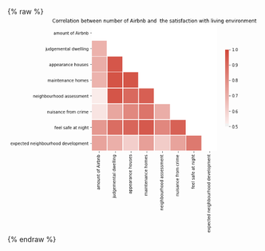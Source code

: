 {% raw %}
<img src="data:image/png;base64,iVBORw0KGgoAAAANSUhEUgAAAnAAAAIfCAYAAADwseEsAAAABHNCSVQICAgIfAhkiAAAAAlwSFlz
AAALEgAACxIB0t1+/AAAADl0RVh0U29mdHdhcmUAbWF0cGxvdGxpYiB2ZXJzaW9uIDIuMS4wLCBo
dHRwOi8vbWF0cGxvdGxpYi5vcmcvpW3flQAAIABJREFUeJzs3XncXOP9//HXO6GWJKVIlVhSRCOx
hBBVtPGtKqrWWGJpUypUqys/2qrG9kXVt61aKlRDramtilqK2Lcgi8Qe0cReRYWKJZ/fH9d1y8lk
5p65c89k7on38/GYx33mOudc1+ecOXPmM9d1ztyKCMzMzMysdXRrdgBmZmZm1jFO4MzMzMxajBM4
MzMzsxbjBM7MzMysxTiBMzMzM2sxTuDMzMzMWowTOOs0SdMlbb2A624p6YkGxNRXUkharN51f9xI
GippZhPb30XSDEmzJG24AOv/XdI325k/QtJdCxhb046zzr4undnuRpI0RdLQGpbr1HHRTr2r5Tq7
16vOerefj7m1aqxvlKQLa627sN4fJP2i9sibL2/bGs2OY2FxArcIkLS3pPH54H0xf2Bt0ey4yik9
8UTEnRHxuWbGVMrJX5fza+B7EdEzIh4pt4CSaZKmls6LiO0i4vyGR9mFddVjWtIYSccXyyJiYESM
q2H1qsdFjTHM8wU0Iv6Z6/xwQevsjNL2JY2T9O1G1F1l2YMj4rh6tLuw5G2b1uw4OqvWBN0JXIuT
9GPgt8D/AisCqwFnAjstQF3zndy72gnfWtsCHk+rA1OqLPNF4NPAGpI2aXA81jXUclyYAdCsHtWG
igg/WvQBLAPMAnZvZ5klSAneC/nxW2CJPG8oMBM4AngJ+HO5srzsDsAE4A3gHmD9QhvTga3z9BDg
3rzci8DpwCfyvDuAAN7Oce/Z1l6hrnWAcXn9KcCOhXljgDOA64C3gPuBNStsd9/c1si83S8ChxXm
dwOOBJ4BXgPGAsvlef/M687Kj82A54DBef4+ef7A/PwA4Opq9eb5n8/77w1gIjC0MG8ccBxwd96+
m4AVKmxf2+v0E+CVvH3fKqnr24XnI4C7Cs8DOAR4Krd1HLBmju0/Oe5PlLT1M+Bf+fXep+QY+3Xe
by8DfwCWqnSMldmWbsBReR+/AlxAOraXyPu/7Zh5pp3j/DzgIuBK4PSSeR/ti7wf7gZ+k1+f4wtl
pwNvAo8DX67ldaHKcVYmzq8Bj+R9PAMYVeaY/Wbel/8Cfl6YvxTpPfA6MBU4nMJ7p8q5otwxPQK4
K792rwPPAtuVnF/+mLfp+byvuleofwgwPm/Xy8D/Feb9Jb/2b5LOAW3vm5HA+8B7Oaa/VTifzFNv
peOCue+7t/L+2aUkxgOBxwrzNyKd8+YA/811/r/C67BYXm9l4Brg38DTwIGFOkeR3isX5HqnABtX
2EfHAL/P04vn2E8pvLbvAssV2wdOAD7M82aRj+08/2DS+/cN0nlRFdodBVxYcowtRjr/ji9Z9kfA
NYXz7fE1nm+WB/6WX6cH87FyV7l4OnMeBP5O6nUt1jUR2LWwX9YqxH8WcH3e11uTjukLgFdJ55uj
gG7FcySV3w/j8nbdk1+Lv+Xtvqiw3X0Ly/cHbiYdN08Ae9TyWUaZz8mK+7GWN78fXfMBbAt8QD7R
VFjmWOA+Uu9E73zwHZfnDc3rn0w6KS5VoWzD/KbdFOhO+oCZztxEcDpzT7iD85tzMdLJ4jHgh4V4
PnqDFWKYmacXJ50gfwZ8AviffHB/Ls8fQ/rQHZLrvwi4tMJ2981tXQL0ANbLb9q2OH+Q98sqeTvP
Bi4pWXexQn0XAD/J06NJHxTfKcz7UQ319snxb09KWr6Sn/fO88fletfO+30ccFKF7Wt7nY7N+217
4B3gU4W6qiVwfwU+CQwEZgO3AGuQTnJTgW+WtNX24fkl0sml7XX5DekDbjmgF+nEdmKlY6zMtuyf
X/c1gJ6kJOzPJbGuVW4/5PlLk06g2wO7kRKfTxTmf7Qv8n74ADiUdAwtVSj7Ud6Xe5KSjeWqvS5U
Oc4qvG7r5dd/fVJSsnNJXefkdjbIr8s6ef5JwJ15P68KPErtCVxb3cVjegQpgTqQ9L7+DikJVZ5/
Fen47UE6fzwAHFSh/nuB/fJ0T+DzJa9vL+Z+mZxQmDeGnCQUyqYz933aXr2l55LdSclWt/wavg2s
VJj3PLAJIGAtYPXS9srtK9IH6pnAksCg/Pr+T543ipRcbZ/34YnAfRX20f8Ak/P0F0jH1P2FeRMr
tD+Ownu5sO3XAsuSRl1eBbat0O4oyidwS5POr/0Kyz4I7FX62lD9fHNpfiwNDCB9OSmbwNGJ8yDw
DeDuQl0DSEngEoX9Ukzg3gQ2z+0sSTpX/5V0PPYFngQOqPH9MI50nlqTuefIJ0mJ4WK57j/lZXvk
ffCtPG9D0nlpQCG2ip9lVDnnfbRcLW9+P7rmg9QT9FKVZZ4Bti88/yowPU8PJX37XbIwv1zZWeSk
r1D2BPClPD2dyh9YPwSuKjxvL4HbkvRNvVth/iXkXop80J9bmLc98HiFdvvmtvoXyn4F/DFPP8a8
vSwr5TfvYpT/sDuAud9MHwO+3faGI32T26iGeo+gpAcKuJG5idI44KjCvEOAGyps31BSr0ExxlfI
H3DUlsBtXnj+EHBE4fmpwG8LbX0A9CjMHwv8gvRh+DaFnlBS786zlY6nMttyC3BI4fnn2vZZuWOm
zPr7kj7AFiOdpN+k0PvC/AncP0vWH0HhRJ3LHmBu4lDxdaHKcVbDe/i3wG9K6lqlJI62D9RpFD6k
ST1YnU3gni48Xzov8xnS5RizKSTcwHDgtgr130HqYSrbY1xYbtncxjKF93R7CVzFems4LiYAOxXe
Zz+osNxH7ZXuK1Ki/CHQqzD/RGBMnh4F/KMwbwDw3wrttPWyLU/qLfwZqVerZ97G08q9VlRO4LYo
eT8eWaHdUZRJ4PLzC4Gj83Q/UkK3dOlrQzvnG1Ky8z75C12eV7EHjk6cB0mJ19vMTb5PAM4rd0zk
+C8ozOtOOhcNKJQdBIyr9n4oxFXsET8V+Hvh+dfJX05IXyDuLNnGs4FfFmKr+FlGjQmcr4Frba8B
K1S5jmdlUoLR5rlc1ubViHi3ZJ3SstWBn0h6o+1BOrGtXLIektaWdK2klyT9h3Rt3go1bs/KwIyI
mFMSb5/C85cK0++QTn7tmVFSV1vMqwNXFbbnMdKJesUK9dwObClpJdKJYCywuaS+pG9jE2qod3Vg
95L9uAUpyVuQ7XstIj7owPKlXi5M/7fM82Jdr0fE24XnbfuyN+lE91Bhm27I5W3KHWNF5Y7Rxaj8
WpT6JjA2Ij7I7VyRyyqZUabs+chnzkIMxeO72utS6Tibh6RNJd0m6VVJb5KGwUrfH5XaWrlMO531
UVsR8U6e7Ek6VhcHXiy8rmeTeuLKOYDUY/K4pAcl7QDpuiNJJ0l6Jp8Ppuflaz0nlK23HEnfkDSh
EO+6hXZWJX2Z7aiVgX9HxFuFsmrnpCXLnZMj4r+k4eAvka7ZvJ00IrJ5Lru9g7F19FxYzsWkxBxg
b9KlIO9UWLbS+aY36f1aPDbLvcfaLPB5ML8O1wF75XnDSb1XlRTjWIF0TJeea8q+liXvhza1njNX
BzYt2cZ9SF+O5muLBXz9nMC1tntJ35J3bmeZF0gHU5vVclmbYH6lZTOAEyJi2cJj6Yi4pMy6Z5Gu
IeoXEZ8kfctUle0oxrqqpOJxuRpp6GNBrVpSV9u2zyBd31DcpiUj4nnK7JOIeJr0JjsUuCMi/kN6
A44kfdOcU0O9M0jfPIvzekTESZ3YvkreJiVWbT5TacEafUpSj8Lztn35L9KJa2Bhm5aJiOLJqNwx
VlTuGP2AeU+OZUlahTT8tG/+0vASMAzYXlKlJKFcPH0kFY/T0vdJNZWOs1IXk4abV42IZUjXC9b6
/nixTDu1qvYalJpBOresUHhdPxkRA8tWHvFURAwnJXgnA5fn42Vv0g1Vbdcf9c2rtG1zu3G1U+88
JK1OGnr+HrB8RCxLGmJua2cGaeirbDPthPACsJykXoWyzpyTbicdrxuShitvJ42KDCH1NnY0vs66
GegtaRApGbp4Aep4lfR+XaVQtmqFZaHz58FLgOGSNiP1uN/WzrLFffcvUk9h6bmmM58vlcwAbi/Z
xp4R8Z16NuIEroVFxJvA0cAZknaWtLSkxSVtJ+lXebFLgKMk9c4faEeTus074hzg4Nx7IEk9JH2t
5KTWphfpeqRZkvqTriMoepl0rVM595OSpP+Xt2MoqVv60g7GW/SLvF8Gkq5HuCyX/wE4IZ/4yfun
7c7dV0kXNpfGeTvpA6Ltm/K4kufV6r0Q+Lqkr+aeiSWVfsureOKrlwnArnnb1yL1ZHTWMZI+IWlL
0k0tf8mJ6znAbyR9GkBSH0lf7UC9lwA/kvRZST1JvbaXlXzbr2Q/0nUonyNdnzSI1GMzk7k9C7X4
NPD9fNztTrqZ5voOrF/pOCvVi9Sj866kIaQEp1ZjgZ9K+lQ+Zg7twLqVjumyIuJF0sXjp0r6pKRu
ktaU9KVyy0vaV1LvfDy8kYvnkLZ3Nmm0YGnSa1vU3vmgvXpL9SB9WL+a1/sWqQeuzbnAYZIG53PY
Wm3v0fZiiIgZpF6yE/P7dX3Se6mj59A2t5Ou45oaEe+Rh0dJlxy8WmGddvdRZ0TE+6SbTE4hXVt5
8wLU8SHputVR+T3Qn7SNlXT2PHg9KQk7lnSeKHc8VIpzLOn83Cu//j9mwV/L9lwLrC1pv3xOWVzS
JpLWqXH9ml5zJ3AtLiJOJR2ER5FOXjNIScXVeZHjSd32k4DJwMO5rCNtjCdd2Hk66e6cp0nXC5Rz
GOlD6S3SB3vpB9ko4PzcrbxHSTvvkRK27Ujfls4EvhERj3ck3hK353hvAX4dETfl8t+RekJukvQW
6caDTXMc75Curbg7x/n5Ql29mPtNufR5tXpnkHojfsbc1+pwGvM+/A3peo+XgfNpf5ihFi+RXvsX
cl0HF16XI0j7+L48TPYPUkJVq/NIdwPeQbrz611qT06+CZwZES8VH6REur1h1FL3k64B+hfptR8W
Ea91YP1Kx1mpQ4Bj87FxNOkDpVbHkIZ8niUlV3+udcV2jun2fIN0M9FU0mt/OfMOcxVtC0yRNIv0
HtgrDxlekGN+PtdzX8l6fwQG5JiuZn6V6i3dvqmka5LuJR3z65HuYmyb/5e8/ReTzk1XkxIWSNe0
HZVjOKxMDMNJPYcvkG7s+GVE/KPCfqjmHtK1cG3njKmk471S7xuk7R4m6XVJpy1gu+25mNRD+pca
vzSV8z1SD2vbrxlcQkrc59PZ82BEzCYljFvT8R7DQ0mjE9NId5xeTDr/1FUe6t2GNNT7Amm/tN3I
VYtRVPicLGq7u8LMzMys0ySdTLr4vyNfoqyD3ANnZmZmC0xSf0nr5+HpIaRh5quaHdeizr9CbmZm
Zp3RizRsujJpCPtU0u+tWQN5CNXMzMysxXgI1czMzKzFOIEzMzMzazG+Bs6sc3wNgpktqmr9kWlr
AvfAmZmZmbUYJ3BmZmZmLcYJnJmZmVmLcQJnZmZm1mKcwJmZmZm1GCdwZmZmZi3GCZyZmZlZi3EC
Z2ZmZtZinMCZmZmZtRgncGZmZmYtxgmcmZmZWYtxAmdmZmbWYpzAmZmZmbUYJ3BmZmZmLcYJnJmZ
mVmLcQJndSdpZ0kDOrhOb0n3S3pE0pZl5q8g6X1JB5eUXy9p2Qp1zupgDCMknd6RdczMzJrBCZw1
ws5AhxI44MvA5IjYMCLuLDN/d+A+YHixMCK2j4g3imVKfGybmdkiyx9yixBJV0t6SNIUSSML5bMk
nZLL/yFpiKRxkqZJ2jEvs6SkP0manHvBtsrl8/RKSbpW0tBCvSdImijpPkkrSvoCsCNwiqQJktYs
ibGvpFslTZJ0i6TVJA0CfgXslNdZqszmDQd+AvSRtEqhvum5d66vpCckXQA8Cqya5/8mb/ctknrn
snGSTpb0gKQnS3r8Vs3zn5L0ywV+MczMzBrICdyiZf+IGAxsDHxf0vK5vAdwa0QMBN4Cjge+AuwC
HJuX+S4QEbEeKVk6X9KSVdrrAdwXERsAdwAHRsQ9wDXA4RExKCKeKVnn98D5EbE+cBFwWkRMAI4G
Lsvr/Le4gqRVgZUi4gFgLLBnhXj6AWdGxMCIeC7HNz5v9+1AMSFbLCKGAD8sKR8C7AasD+wuaePS
RiSNlDRe0vjRo0dX2UVmZmb1t1izA7C6+r6kXfL0qqSE5jXgPeCGXD4ZmB0R70uaDPTN5VuQkisi
4nFJzwFrV2nvPeDaPP0QKSmsZjNg1zz9Z1LPWzV7khI3gEuB84BTyyz3XETcV3g+B7gsT18IXFmY
1zb9EHP3AcDNEfEagKQrSftlfLGRiBgNtGVuUUP8ZmZmdeUEbhGRhzW3BjaLiHckjQPaetDej4i2
RGMOMBsgIuZIqnYMfMC8PbXFXrlivR/SuONpOPAZSfvk5ytL6hcRT5Us93aVeorJ1uz8tzTu0oTM
CZqZmXU5HkJddCwDvJ6Tt/7A5zu4/p3APgCS1gZWA54ApgODJHXLQ5lDaqjrLaBXhXn3AHvl6X1y
uxXlWHpGRJ+I6BsRfYETKbmZoYJuwLA8vTdwVw3rfEXScvk6vJ2Bu2tYx8zMbKFyArfouAFYTNJj
wEmkOzY74kygWx5WvQwYERGzSQnMs8BU4DTg4RrquhQ4PN8MsWbJvEOBb0maBOwH/KBKXcOBq0rK
rqC2BO5tYIikR4H/Ye71fu15INc/CbgiIsZXWd7MzGyh09wRMDNbAH4DmdmiSs0OwCpzD5yZmZlZ
i3ECZ2ZmZtZinMCZmZmZtRgncGZmZmYtxgmcmZmZWYtxAmdmZmbWYpzAmZmZmbUYJ3BmZmZmLcYJ
nJmZmVmLcQJnZmZm1mKcwJmZmZm1GCdwZmZmZi3GCZyZmZlZi3ECZ2ZmZtZiFmt2AGat7rW/XdHs
EOaz/Nd3a3YIZmbWQO6BMzMzM2sxTuDMzMzMWowTODMzM7MW4wTOzMzMrMU4gTMzMzNrMU7gzMzM
zFqMEzgzMzOzFuMEzszMzKzFOIEzMzMzazFO4MzMzMxajBM4MzMzsxbjBM7MzMysxTiBMzMzM2sx
TuDMzMzMWowTODMzM7MW4wSuiSTd04Flh0q6tpHxLAhJP5S0dA3LjZO0cZVlOr2NkvpKerS0Pkk7
SjqyM3WbmZl1FU7gmigivtDsGOrgh0DVBK7ZIuKaiDip2XGYmZnVgxO4JpI0q7TXSdLpkkbk6W0l
PS7pYWDXwjK9Jd0saYqkcyU9J2mFPG9fSQ9ImiDpbEndC22dktf5h6QhuVdsmqQd8zLd8zIPSpok
6aBcPjQve3mO5yIl3wdWBm6TdFte9ixJ43M7x9SwDypt42RJy+Z2XpP0jVx+gaSvVIq1nXZGSDo9
T4+RdJqke/L2D8vl3SSdmeO5WdL1bfPMzKxrkHSepFfaRlvKzFc+xz+dPx82WtgxLgxO4LooSUsC
5wBfBwYDnynM/iVwa0QMBC4HVsvrrAPsCWweEYOAD4F98jo9Cuu8BRwPfAXYBTg2L3MA8GZEbAJs
Ahwo6bN53oak3rYBwBq5jdOAF4CtImKrvNzPI2JjYH3gS5LWX8BtvBvYHBgITAO2zOWbAfdUibUW
KwFbADsAbT1zuwJ98zbul9sqF/fInKSOHz16dAeaNDOzOhgDbNvO/O2AfvkxEjhrIcS00C3W7ACs
ov7AsxHxFICkC0kHIqTEYxeAiLhB0uu5/MukROhBSQBLAa/kee8BN+TpycDsiHhf0mRS0gKwDbB+
oddpGdIb4D3ggYiYmWOZkNe5q0zce0gaSTq2ViIlQ5MWYBvvBL4IPEd6842U1Ad4PSLellQp1icr
tFXq6oiYA0yVtGIu2wL4Sy5/qa1XsVREjAbaMrd47W9X1NikmZl1VkTcIalvO4vsBFwQEQHcl0dz
VoqIFxdKgAuJE7jm+4B5e0KX7ERdAs6PiJ+Wmfd+PpgB5gCzASJijqTFCusfGhE3zlOpNLRt+exD
yhw7uQfsMGCTiHhd0hgWfHvuAL5L6l38OSlhHUZK7NqLtW+N9Re3RwsYo5mZdT19gBmF5zNzmRM4
q6vngAGSliD1mH2Z1LP1ONBX0poR8QwwvLDO3cAewMm5J+pTufwW4K+SfhMRr0haDugVEc/VGMuN
wHck3Zp759YGnq+yzltAL+BfwCeBt4E3c6/WdsC4dtatuI0RMSNf1/eJiJgm6S5Scvi9TsRazd3A
NyWdD/QGhgIXd7JOMzMDJm23eVRbZoMb7jmIuSMxAKPzqIeVcALXXJETlbHAo8CzwCN5xrt5KPI6
Se+Qep565fWOAS6RtB9wL/AS8FZE/EvSUcBNkroB75N6sWpN4M4lDY0+rDQG+yqwc5V1RgM3SHoh
IraS9AgpMZtBSoja2/j2thHgfqB7nr4TOJG5w7YLEms1V5AS6Kk5/oeBNztZp5mZ1ajkEpUF9Tyw
auH5KnT+C36Xo7mjarYwSVoeeDgiVl+AdZcAPoyIDyRtBpyVb1qwTpLUMyJm5dfnAdLNGi+1s0qX
vAZu+a/v1uwQzKz11fXykknbb1E14Vj/+rtqajNfLnNtRKxbZt7XSKM12wObAqdFxJAOBdsC3APX
BJJWJg0t/noBq1gNGJt72d4DDqxTaAbXSloW+ARwXJXkzczMaqX6/PCFpEtIl7isIGkm6ZcZFgeI
iD8A15OSt6eBd4Bv1aXhLsYJXBNExAvA2p1Y/ynSz3pYnUXE0GbHYGZmlUXE8Crzg3T50CLNCZyZ
mZk1nLr5hv96cgJnZmZmjScncPXk/8RgZmZm1mLcA2dmZmaNV6ebGCxxAmdmZmYNJw+h1pXTYTMz
M7MW4x44MzMza7xu7jOqJydwZmZm1ngeQq0rp8NmZmZmLcY9cGZmZtZwvomhvpzAmZmZWeP5Gri6
cgJn1knLf323ZodgZmYfM07gzDrp1SsvbXYI8+m9614ATN3za02OZH4DLruu2SGYWRPIP+RbV07g
zMzMrPH8z+zryumwmZmZWYtxD5yZmZk1nodQ68oJnJmZmTWef0akrpzAmZmZWcPJ18DVlfszzczM
zFqMe+DMzMys8XwNXF05gTMzM7PG8zVwdeV02MzMzKzFuAfOzMzMGs7/zL6+nMCZmZlZ4/mf2deV
96aZmZlZi3EPnJmZmTWeh1DrygmcmZmZNZw8hFpX3ptmZmZmLcYJnHVJkqZLWqHZcZiZWZ2oW/WH
1cx7y6qS5KF2MzPrFHVT1UdN9UjbSnpC0tOSjiwzf3VJt0iaJGmcpFXqvjFdgBO4Lk7S1ZIekjRF
0shC+SxJv8nlt0jqncvHSfqdpAmSHpU0JJf3kHSepAckPSJpp1zeV9Kdkh7Ojy/k8qG5/Bpgag2x
nCBpoqT7JK2Yy1eUdFUun1ioe98cxwRJZ0vqXmHzD80xTZbUP6+7XI5jUm5r/Vw+StJhhZgezdvW
Q9J1uf1HJe2Z5w+WdHvenhslrZTLvy9paq7/0nq8hmZmVh/58+IMYDtgADBc0oCSxX4NXBAR6wPH
Aicu3CgXDidwXd/+ETEY2Bj4vqTlc3kPYHxEDARuB35ZWGfpiBgEHAKcl8t+DtwaEUOArYBTJPUA
XgG+EhEbAXsCpxXq2Qj4QUSsXUMs90XEBsAdwIG5/DTg9ly+ETBF0jq5nc1zjB8C+1TY9n/luM4C
2pKzY4BH8hvzZ8AF7e492BZ4ISI2iIh1gRskLQ78HhiWt+c84IS8/JHAhrn+g8tVKGmkpPGSxo8e
PbpK82ZmBqS7UKs9qhsCPB0R0yLiPeBSYKeSZQYAt+bp28rMXyR4aKzr+76kXfL0qkA/4DVgDnBZ
Lr8QuLKwziUAEXGHpE9KWhbYBtix0Eu1JLAa8AJwuqS2ZGrtQj0PRMSzNcTyHnBtLn8I+Eqe/h/g
GzmWD4E3Je0HDAYezL/KvRQpiSynbZseAnbN01sAu+U6b5W0vKRPVlgfYDJwqqSTgWsj4k5J6wLr
AjfnGLoDL+blJwEXSboauLpchRExGmjL3OLVK91RZ2ZWVX2ucesDzCg8nwlsWrLMRNJnxu+AXYBe
kpaPiNfqEUBX4QSuC5M0FNga2Cwi3pE0jpR4lRMVptueC9gtIp4oaWMU8DKwAalH9t3C7LdrjOX9
iGhr80PaP64EnB8RP21nmTaza6wT4APm7VFeEiAinpS0EbA9cLykW4CrgCkRsVmZer4GfBH4OvBz
SetFxAc1xGpmZp2UL88ZWSganb80d8RhpI6JEaRRoedJnyOLFA+hdm3LAK/nhKk/8PnCvG7AsDy9
N3BXYV7bdV5bAG9GxJvAjaRrypTnbVho48WImAPsR+qN6mgsldwCfCe3113SMrlsmKRP5/LlJK1e
Q11t7iQPueak8l8R8R9gOmmYlpywfTZPrwy8ExEXAqfkZZ4AekvaLC+zuKSBkroBq0bEbcAReZt7
diA2MzOrQFLVR0SMjoiNC4/S5O150ghQm1Vy2Uci4oWI2DUiNiRdPkREvNHQjWsC98B1bTcAB0t6
jJR03FeY9zYwRNJRpCHIPQvz3pX0CLA4sH8uOw74LTApJyrPAjsAZwJXSPpGbu9tymsvlkp+AIyW
dADp2893IuLeHPNNOY73ge8Cz9VQH8Ao4DxJk4B3gG/m8iuAb0iaAtwPPJnL1yNd7zcnt/WdiHhP
0jDgtJxULkbaN08CF+YyAactim96M7OmqM8P+T4I9JP0WVLithepE+MjSj9B9e/cMfFT5l4LvkjR
3JEvayWSZkXEfL1DeWjzsIgYv/Cj+ljqktfA9d51LwCm7vm1JkcyvwGXXdfsEMysNnX931dPHbp/
1YSj3+/Pq9qmpO1JX7q7A+dFxAmSjiXd2HdN/oJ+IunyoTuA70bE7Mo1tib3wJmZmVnj1el/oUbE
9cD1JWVHF6YvBy6vS2NdmBO4FlWu9y2XD13IoZiZmVUl/zP7uvJNDGZmZmYtxj1wZmZm1nj1uYnB
MidwZmZm1nhO4OrKe9PMzMysxbgHzszMzBrONzHUlxM4MzMza7z6/C9Uy7w3zczMzFqMe+DMzMys
8TyEWldO4MzMzKzh1M0JXD1o4jWeAAAgAElEQVR5CNXMzMysxbgHzszMzBrPNzHUlRM4s07qvete
zQ6hogGXXdfsEMzMEl8DV1dO4Mw66bVrr2x2CPNZfoddAZgy7KtNjmR+Ay+/EYApe2zX5EjmN3Ds
35sdgplZTZzAmZmZWcPJ/0qrrpzAmZmZWeN5CLWunA6bmZmZtRj3wJmZmVnjuQeurpzAmZmZWcP5
Grj68t40MzMzazHugTMzM7PG8w/51pUTODMzM2s8/y/UunI6bGZmZtZi3ANnZmZmDScPodaVEzgz
MzNrPP+MSF05HTYzMzNrMe6BMzMzs8ZzD1xdOYEzMzOzhvMP+daX96aZmZlZi3ECtwiRtLGk06os
s6ykQxZWTJ0laZSkw5odh5mZdZJU/VFTNdpW0hOSnpZ0ZJn5q0m6TdIjkiZJ2r7u29IFOIFbhETE
+Ij4fpXFlgVaJoEzM7NFRB0SOEndgTOA7YABwHBJA0oWOwoYGxEbAnsBZ9Z5S7oEJ3BdiKS+kh6X
NEbSk5IukrS1pLslPSVpSF5uiKR787eLeyR9LpcPlXRtnh4l6TxJ4yRNk9SW2J0ErClpgqRT8rKH
S3owf1M5phDLY5LOkTRF0k2SlsrzDszLT5R0haSlc/kYSaflmKZJGlbYtiMkTc7rnJTL1pR0g6SH
JN0pqX+FXTOgzHYg6ceSHs2PH3ZwH/bI++eBvB93yuUDc9mEvD/61eXFNTP7mFO3blUfNRgCPB0R
0yLiPeBSYKeSZQL4ZJ5eBnihbhvRhTiB63rWAk4F+ufH3sAWwGHAz/IyjwNb5m8XRwP/W6Gu/sBX
SQf8LyUtDhwJPBMRgyLicEnbAP3yMoOAwZK+mNfvB5wREQOBN4DdcvmVEbFJRGwAPAYcUGhzpRzv
DqRkEUnbkd5gm+Z1fpWXHQ0cGhGD8/ZV+pY033ZIGgx8C9gU+DxwoKQNO7APfw7cGhFDgK2AUyT1
AA4GfhcRg4CNgZmlwUgaKWm8pPGjR4+uELKZmTVAH2BG4fnMXFY0CthX0kzgeuDQhRPawuW7ULue
ZyNiMoCkKcAtERGSJgN98zLLAOfn3qEAFq9Q13URMRuYLekVYMUyy2yTH4/k5z1Jids/cywTcvlD
hfbXlXQ8aTi2J3Bjob6rI2IOMFVSW3tbA3+KiHcAIuLfknoCXwD+ornd5kt0YDu2AK6KiLcBJF0J
bAlcQ237cBtgx8L1dUsCqwH3Aj+XtAopUX2qNJiIGE1KPgHitWuvrBC2mZl9pIYeNkkjgZGFotH5
nNsRw4ExEXGqpM2AP0taN382LTKcwHU9swvTcwrP5zD39ToOuC0idpHUFxhXQ10fUv71FnBiRJw9
T2Gqt3T9pfL0GGDniJgoaQQwtEKb7V3Q0A14I/d0VVPLdlRavtI+FLBbRDxRsu5jku4HvgZcL+mg
iLi1hhjNzKw9NVzjVvIFuZzngVULz1fJZUUHANvm+u6VtCSwAvBKR8Lt6jyE2pqWYe4BO6KD674F
9Co8vxHYP/eIIamPpE9XqaMX8GIekt2nhjZvBr5VuFZuuYj4D/CspN1zmSRt0IHtuBPYWdLSeehz
l1xWqxuBQ5W7/9qGXyWtAUyLiNOAvwLrd6BOMzNrrAeBfpI+K+kTpJsUrilZ5p/AlwEkrUMaYXl1
oUa5EDiBa02/Ak6U9Agd7EWNiNeAu/OF/6dExE3AxcC9eYjxcuZN8Mr5BXA/cDfperxqbd5AeoON
lzSBdC0apOTvAEkTgSnMfyFqe3U+TOoJfCDHcm5EPNLuSvM6jjT0PCkPsx6Xy/cAHs1xrgtc0IE6
zcysAqlb1Uc1EfEB8D3Sl/DHSHebTpF0rKQd82I/IV0XPRG4BBgREdGgzWoaLYLbZLYwdclr4Jbf
YVcApgz7apMjmd/Ay9Mlk1P22K7Jkcxv4Ni/NzsEs66krv/7aubvTq6acKzygyP8/7Zq5B44MzMz
sxbjmxjMzMys8bq5c62enMCZmZlZw9VyjZvVznvTzMzMrMW4B87MzMwar8Z/Vm+1cQJnZmZmjVfb
/zq1GnlvmpmZmbUY98CZmZlZw8lDqHXlBM7MzMwazwlcXXkI1czMzKzFuAfOzMzMGs+/A1dXTuDM
zMys4eS7UOvKe9PMzMysxSgimh2DWSvzG8jMFlV1vevgxfPOrHq+XGn/Q3ynQ408hGpmZmYN5/+F
Wl9O4Mw66f3XXm12CPNZfPneAEzZY7smRzK/gWP/DsCTh3yzyZHMb+0zzwfg8RHDmhzJ/PqPubzZ
IZhZF+IEzszMzBrPvwNXV07gzMzMrPGcwNWVB6TNzMzMWox74MzMzKzx/DtwdeUEzszMzBrO/8y+
vpwOm5mZmbUY98CZmZlZ4/l34OrKCZyZmZk1XjcPodaT02EzMzOzFuMeODMzM2s438RQX07gzMzM
rPH8MyJ15b1pZmZm1mLcA2dmZmYNJ9+FWlfem2ZmZtZ4UvVHTdVoW0lPSHpa0pFl5v9G0oT8eFLS
G3Xfli7ACVwHSTpY0jeqLDNC0ukV5s1qUFxDJV3bKvV2dZJ+1uwYzMxsXpK6A2cA2wEDgOGSBhSX
iYgfRcSgiBgE/B64cuFH2nhO4DooIv4QERc0O44iSR4Krz8ncGZm9dStW/VHdUOApyNiWkS8B1wK
7NTO8sOBS+oQfZfzsU7gJPWV9JikcyRNkXSTpKXyvDUl3SDpIUl3Suqfy0dJOixPbyJpUu6mPUXS
o4XqV87rPyXpVyXt/ia3d4uk3rlskKT7cn1XSfpULh8naeM8vYKk6Xl6hKRrJN0K3JKr7inpckmP
S7pI+Z5tSV+W9IikyZLOk7RElfJtcx0PA7u2s+/ulPRwfnwhl68k6Y68Tx6VtKWk7pLG5OeTJf2o
yj7ePS87UdIduWygpAdyvZMk9csxPJ7rfjJv89aS7s77fUhet0fevgfy9u5U2IdXlr5Okk4Clspt
XdTxI8vMzEpJqvqoQR9gRuH5zFxWrr3Vgc8Ct3Y6+C7oY53AZf2AMyJiIPAGsFsuHw0cGhGDgcOA
M8us+yfgoNxN+2HJvEHAnsB6wJ6SVs3lPYDxub3bgV/m8guAIyJifWByobw9GwHDIuJL+fmGwA9J
3cprAJtLWhIYA+wZEeuRblz5TpXyc4CvA4OBz1Ro+xXgKxGxUd7O03L53sCNeZ9sAEzI+6JPRKyb
2/pTXrbSPj4a+GpEbADsmMsOBn6X692Y9KYFWAs4FeifH3sDW+T62nrRfg7cGhFDgK2AUyT1yPPm
e50i4kjgv7kLfp/SDZc0UtJ4SeNHjx5dYfeYmVlHFc+v+TGyE9XtBVweEaWfz4sED73BsxExIU8/
BPSV1BP4AvCXwjeCJYorSVoW6BUR9+aii4EdCovcEhFv5mWnAquTvjXMAS7Ly1wIXClpGWDZiLg9
l58P/KWG2G+OiH8Xnj8QETNzmxOAvsBbeRufLNT9XeC2CuXjcvlTuZ4LgXJvoMWB0yW1Ja9r5/IH
gfMkLQ5cHRETJE0D1pD0e+A64KYq+/huYIykscy9duFe4OeSVgGujIin8nrPRsTkHOsU0n4PSZPz
9gNsA+yo3HMKLAmslqcrvU4VRcRoUvIJEO+/9mp7i5uZGdR0k0LJ+bWc54FVC89XyWXl7EX6XFsk
OYGD2YXpD4GlSD2Tb+TennrVW2lfR5V6PmBuT+mSJfPeXsA26+FHwMukXrZuwLsAEXGHpC8CXyMl
Yf8XERdI2gD4KqknbQ9ST2HZfRwRB0vaNNfxkKTBEXGxpPtz2fWSDgKmMe82zyk8n8Pc7RewW0Q8
UWwnt7Ew95mZ2cdXfX7I90Ggn6TPkhK3vUgjL/PIl+R8ivTlf5HkIdQyIuI/wLOSdgdQskHJMm8A
b+UkANJBVItuwLA8vTdwV+4Bel3Slrl8P9LwKsB00lAmhfU64glSr+JaJXVXKn88l6+Zy4dXqHcZ
4MWImJPX7Q4fXXPwckScA5wLbCRpBaBbRFwBHAVs1N4+lrRmRNwfEUcDrwKrSloDmBYRpwF/Bdbv
wD64EThU+uiawA1rWOf93ItoZmZdRER8AHyPdF5/DBgbEVMkHStpx8KiewGXRkS1TpKW5d6GyvYB
zpJ0FGm48FJgYskyBwDnSJpDSn7erKHet4Ehud5XSNdfAXwT+IOkpUk9S9/K5b8GxubrAK7r6EZE
xLuSvkUaqlyM9O3lDxExu53ykcB1kt4B7gR6lan6TOAKpZ9UuYG5vYFDgcMlvQ/MAr5BusD0T5r7
K44/zX8r7eNTJPUj9ZzdksuOAPbL9b4E/C/wyRp3w3HAb4FJOYZnmXe4u5zRefmHy10HZ2ZmHVPj
TQpVRcT1wPUlZUeXPB9Vl8a6MC3CyWnDSeoZEbPy9JHAShHxgyaHZQtXl7wGbvHlewMwZY/tmhzJ
/AaO/TsATx7yzSZHMr+1zzwfgMdHLEhnd2P1H3N5s0Owj5+6/vf51669smrCsfwOu/o/3tfIPXCd
8zVJPyXtx+eAEc0Nx8zMzD4OnMB1QkRcxtw7Ss3MzKwS/y/UunICZ2ZmZg2n+tyFapn3ppmZmVmL
cQ+cmZmZNV43359QT07gzMzMrPF8DVxdeW+amZmZtRj3wJmZmVnD1euHfC1xAmdmZmaN52vg6soJ
nJmZmTWer4GrK+9NMzMzsxbjHjgzMzNrOF8DV19O4MzMzKzxPIRaV4qIZsdg1sr8BjKzRVVdu8ze
GPePqufLZYdu7W66GrkHzszMzBrPd6HWlRM4s06a/fyMZocwnyX6rArAy5eMaW4gZaw4fAQA/zx5
VFPjKGe1I0YB8Mzh321uIGWsecoZALx65aVNjqS83rvu1ewQrIvzNXD15QFpMzMzsxbjHjgzMzNr
vG7uM6onJ3BmZmbWeL4Lta68N83MzMxajHvgzMzMrOF8E0N9OYEzMzOzxvM1cHXlvWlmZmbWYtwD
Z2ZmZo3nIdS6cgJnZmZmDedr4OrLQ6hmZmZmLcY9cGZmZtZ4vomhrpzAmZmZWeN5CLWunA6bmZmZ
tRgncGZmZtZwUreqj9rq0baSnpD0tKQjKyyzh6SpkqZIuriuG9JFOIFrYZI2lnRas+NoI2l3SY9J
uq3ZsQBIOlfSgGbHYWZmpCHUao+qVag7cAawHTAAGF56npfUD/gpsHlEDAR+WP+NaT5fA9fCImI8
ML7ZcRQcABwYEXcVCyUtFhEfLMxAJHWPiG8vzDbNzKzhhgBPR8Q0AEmXAjsBUwvLHAicERGvA0TE
Kws9yoXAPXBdhKS+uffqnNzle5OkpfK8cZI2ztMrSJqep4dKujZPf0nShPx4RFIvST0l3SLpYUmT
Je1UQ1trSfqHpIl5vTVz+eGSHpQ0SdIxZeI/GtgC+KOkUySNkHSNpFuBW5ScIunRHMuehW24XdJf
JU2TdJKkfSQ9kJdbs0xbPSX9Kc+fJGm3XD5L0qmSJgKbley3Wbn9KXn7huT50yTtmJfpnpdp286D
6vgSm5l9rKlbt+oPaaSk8YXHyJJq+gAzCs9n5rKitYG1Jd0t6T5J2zZyu5rFCVzX0o/0rWEg8Aaw
WwfWPQz4bkQMArYE/gu8C+wSERsBWwGnau4vKVZq66JcvgHwBeBFSdvk5YcAg4DBkr5YbDwijiX1
Bu4TEYfn4o2AYRHxJWDXvO4GwNbAKZJWysttABwMrAPsB6wdEUOAc4FDy2zrL4A3I2K9iFgfuDWX
9wDuj4gNSnsB87xb8/a+BRwPfAXYBTg2L3NArncTYBPgQEmfLW28eIIZPXp0mfDMzGw+3VT1ERGj
I2LjwmNBTrKLkT6zhgLDgXMkLVvPTekKPITatTwbERPy9ENA3w6sezfwf5IuAq6MiJmSFgf+Nydb
c0jfUlas1JakXkCfiLgKICLeBcgJ3DbAI3n5nqQ3xx1VYro5Iv6dp7cALomID4GXJd1OSpL+AzwY
ES/mtp4BbsrrTCYlnqW2BvZqe9LWTQ58CFxRIZb3gBsK9c6OiPclTWbuft4GWF/SsPx8mbydzxYr
yieUtpNKzH6++GXQzMwa6Hlg1cLzVXJZ0UzSl/n3gWclPUk6lz+4cEJcOJzAdS2zC9MfAkvl6Q+Y
21u6ZLkVI+IkSdcB2wN3S/oq8HmgNzA4JyvTC+tXaqscASdGxNkd2BaAt2tcrhjLnMLzOXTsGH03
J4jlvB8RUdpGRMyR1NaGgEMj4sYOtGlmZrWo8S7TKh4E+uXRkedJX+b3LlnmalLP258krUAaUp1W
j8a7Eg+htobpwOA8PazcApLWjIjJEXEy6QDvT+pBeiUnb1sBq7fXSES8BcyUtHOucwlJSwM3AvtL
6pnL+0j6dAe34U5gz3ydWW/gi8ADHayjzc3Ad9ueSPrUAtZT6kbgO7nnEklrS+pRp7rNzD7e6nAX
ar4h7nuk8/VjwNiImCLp2LbrmfO81yRNBW4DDo+I1xq0VU3jHrjW8GtgbL6Y87oKy/wwJ2lzgCnA
34FewN/yMOF44PEa2toPOFvSscD7wO4RcZOkdYB78yV0s4B9gY7c2XMVsBkwEQjg/0XES5L6d6CO
NscDZ0h6lNR7eAxw5QLUU+pc0nDqw/lawVeBnetQr5mZ1UlEXA9cX1J2dGE6gB/nxyJLc0eVzGwB
dMlr4Jboky4RefmSMc0NpIwVh48A4J8nj2pqHOWsdsQoAJ45/LvtL9gEa55yBgCvXnlpkyMpr/eu
e1VfyFpNXf/31TuPP1o14Vi6/7r+f1s1cg+cmZmZNV59roGzzHvTzMzMrMW4B87MzMwar4abFKx2
TuDMzMys4Wr9Z/VWG+9NMzMzsxbjHjgzMzNrvG4eQq0nJ3BmZmbWeL4Grq48hGpmZmbWYtwDZ2Zm
Zg2nbu4zqicncGZmZtZ4vgu1rrw3zczMzFqMe+DMzMys4eSbGOrKCZyZmZk1nq+BqytFRLNjMGtl
fgOZ2aKqrl1ms2f+s+r5colVVnM3XY3cA2dmZmaN5yHUunICZ9ZJL5z9u2aHMJ+VD/oBAE99/4Am
RzK/fqf9EYAnRu7T5Ejm97nRFwEwde8dmxzJ/AZcfA0A/zzpl02OpLzVjjyGx/ffo9lhlNX/vLHN
DsHwNXD15gFpMzMzsxbjHjgzMzNrPN/EUFdO4MzMzKzxPIRaV06HzczMzFqMe+DMzMys4eR/pVVX
TuDMzMys8bp5CLWenA6bmZmZtRj3wJmZmVnj+SaGunICZ2ZmZg337ieWrLrM4gshjkWFh1DNzMzM
WowTODMzM7MW4wTOzMzMrMU4gTMzM7OWIWlbSU9IelrSkWXmj5D0qqQJ+fHtZsTZaL6JwczMzFqC
pO7AGcBXgJnAg5KuiYipJYteFhHfW+gBLkTugVsESdpS0pT8zWOpBVh/uqQVOhlDb0n3S3pE0pad
rGtnSQM6uM7Kki6vYblZ9WrTzMwabgjwdERMi4j3gEuBnZocU1O4B27RtA9wYkRc2MQYvgxMjoh6
dF3vDFwLlH7DqigiXgCGLcw2zcyssl69elX9IThJI4GRhaLRETG68LwPMKPwfCawaZmqdpP0ReBJ
4EcRMaPMMi3NPXCLmDzWvwdwnKSLctnhkh6UNEnSMYVl95X0QO6pOzt3TVeqt7ukMZIelTRZ0o9y
+YG57omSrpC0tKRBwK+Andp6ASVtI+leSQ9L+ouknmXaKFfXF4AdgVNyXWuWrDNG0mmS7pE0TdKw
XN5X0qN5emlJYyVNlXRV7hncuFDHCbnN+yStWK1NMzNrjIgYHREbFx6jq681n78BfSNifeBm4Pz6
Rtk1OIFbxETEucA1wOERsY+kbYB+pG7nQcBgSV+UtA6wJ7B5RAwCPiT13FUyCOgTEetGxHrAn3L5
lRGxSURsADwGHBARE4CjSdcgDAJ6AEcBW0fERsB44Mdl2ihX1z2F7RkUEc+UWW8lYAtgB+CkMvMP
AV6PiAHAL4DBhXk9gPtym3cAB1ZrU9JISeMljR89ekHOLWZmtoCeB1YtPF8ll30kIl6LiNn56bnM
e85fZHgIddG3TX48kp/3JCV065MO6geV/r3JUsAr7dQzDVhD0u+B64Cbcvm6ko4Hls1131hm3c8D
A4C7c1ufAO4ts1wtdZVzdUTMAaZKWrHM/C2A3wFExKOSJhXmvUcaKgV4iHRhbLvyN8K2zC1eOPt3
NYZpZmad9CDQT9JnSYnbXsDexQUkrRQRL+anO5I6BBY5TuAWfSJdD3f2PIXSocD5EfHTWiqJiNcl
bQB8FTiYNEy7PzAG2DkiJkoaAQytEMPNETG8SjO11FXO7MJ0R//Z3vsREXn6Q/yeMDPrsiLiA0nf
I33B7w6cFxFTJB0LjI+Ia4DvS9oR+AD4NzCiaQE3kIdQF303Avu3XXMmqY+kTwO3AMPyNJKWk7R6
pUryXandIuIK0nDoRnlWL+BFSYtTeQj2PmBzSWvlunpIWrvMcpXqeivPW1B3kxJO8p2l69WwTmfb
NDOzBoiI6yNi7YhYMyJOyGVH5+SNiPhpRAyMiA0iYquIeLy5ETeGE7hFXETcBFwM3CtpMnA50Cv/
Zs5RwE15SPFm0rVklfQBxkmaAFwItPXc/QK4n5QklX2TRMSrpG9Al+S27gX6l1m0Ul2XAofnnyRZ
kBsKzgR6S5oKHA9MAd6ssk5n2zQzM2sYDxctgiJiRMnz35GvASspvwy4rEx53zJlE5nb61YsPws4
q0z5GNKQaNvzW4FNqsRdqa67SdfQlVtnRMnznvnvdGDdXPwusG9EvJuTsX8AzxWXz9OXkxLcdts0
MzNrNidw9nGwNHBbHpoVcEj+AUgzM7OW5ATOFnkR8RawcdUFzczMWoSvgTMzMzNrMU7gzMzMzFqM
EzgzMzOzFuMEzszMzKzFOIEzMzMzazFO4MzMzMxajBM4MzMzsxbjBM7MzMysxTiBMzMzM2sxTuDM
zMzMWowTODMzM7MWo4hodgxmrcxvIDNbVKnZAVhl7oEzMzMzazGLNTsAs1b38oV/bHYI81lx3wMA
+NfVY5scyfxW2HkPAGY9Mr7Jkcyv54YbA/DSmLObHMn8PjPiIADeeuj+JkdSXq/Bm3bJ9wKk98O0
n/2w2WGUtcb//rbZIViLcg+cmZmZWYtxAmdmZmbWYpzAmZmZmbUYJ3BmZmZmLcYJnJmZmVmLcQJn
ZmZm1mKcwJmZmZm1GCdwZmZmZi3GCZyZmZlZi3ECZ2ZmZtZinMCZmZmZtRgncGZmZmYtxgmcmZmZ
WYtxAmdmZmbWYrpkAiepr6S9F2C9MZKG1aH9lSVdXsNysxoZR4W6p0taoRn1Shoh6fQ6t1v3Ojtr
QY8/MzOzhaVLJnBAX6BpH6AR8UJENCQB6wxJ3Zsdw8dEX5p4/JmZmVVTNYGTtK+kByRNkHS2pO6S
Vpf0lKQVJHWTdKekbXLPxeOSLpL0mKTLJS2d6xks6XZJD0m6UdJKuXwtSf+QNFHSw5LWBE4Ctsxt
/ii3eYqkByVNknRQXleSTpf0hKR/AJ+usA3jJJ2ct+NJSVvm8kr19pX0aJ5eWtJYSVMlXSXpfkkb
F+o+Icd+n6QVC81uLWl8bm+HvOySkv4kabKkRyRtlcvn6YWSdK2koXl6lqRTJU0ENsuLHJr31WRJ
/fNyy0m6Om/HfZLWr1K+vKSbJE2RdC6gCvvuW3kbHgA2L5T3lnRF3ncPSto8HwvTJS1bWO4pSSuW
W75MW30l3ZpjvUXSarl8jKQ/lNmfI/K23Zzb/Z6kH+d9e5+k5fJya0q6IR97dxb22RhJp0m6R9I0
ze01nef4K7dfzMzMmqndBE7SOsCewOYRMQj4ENgnIp4DTgbOAn4CTI2Im/JqnwPOjIh1gP8Ah0ha
HPj/7d1nmKVVmfXx/+omZxHBQEaC5IwoIyjCqCOIBBVBEREDvII6MjNGFNPAqKPigCCKKBhglGQg
DhkFSZIZHZIBUQShAWnSej/sfbpOV1dXo1JnP6dq/a6rr67nOVXVq09V97lrp/twYFfbmwBfBz5V
3/8E4L9sbwC8CLgL+DfgItsb2v5PYB/gftubAZsB+0paBXht/fPWBt5cP35u5rO9OfAe4OB6b26f
t99+wH221wY+AmzS99iiwM9q9guBffseWxnYHPgn4CuSFgL2B2x7PWB34Lh6fzyLApfZ3sD2xfXe
PbY3pjz/76/3Pg5cbXt94IPAN+dx/2DgYtvrACcDK47+g1WK7I9TCretKM9zzxeB/6zP3S7AMbaf
BE6lfF2QtAVwh+27x3r/Mf6uhwPH1awnAF/qe2xl5nw+AdYFdqZ8/T4FPGx7I+CnlO8JgKOBd9fv
vfcDR/R93ufUv9urKYUbzPn9FxER0SnzzePxbSkFy88lASwM/AHA9jGSdgPeCWzY9zG/tn1Jfft4
4ADgDMoL7dn180wH7pK0OPA82yfXz/kIQH2fftsD6/eNkCwJrA68BPiO7SeA30n6n3H+Lj+ov19J
KQbG+7z/2/dxW1GKD2xfL+navsceBX7Y93m363vsxFrQ/FLSrcBa9XMdXj/XzZLuANYYJzOUovn7
4/xddu7LuUv93P9TR9iWGOf+S3ofa/tHku4b48/eAjjf9h8BJH2vL+/LgbX7vlZLSFoM+B7wUeBY
4A31erz377dl39/nW8BhfY+N9XwCnGd7BjBD0v3A6fX+dZSv7WKUwv6kvj97wb7Pe0r9vDeOGkGd
K0lvB94OcNRRR/GaRTKzHRERgzWvAk6UEZEPzPFAmRpdvl4uBsyob3vUu7p+nhtsb9n/QC3gngpR
RlDOHPXxr3qKHw8ws/7+BCN/77l93pWf4ud8zHbv79v/eWHs52FuHmf20dD+UblHaoHab6y/y6BN
A17YK7p7JP0UeL6kZwE7AZ+cx/s/1T9vbs/nzL57T/ZdP0l5bqYBf64jyGPp//inFMb20ZRRPQDf
ffzXnsqHRUREPG3mtQbuXGBXScvCrPVUK9XHDqVMc30U+Grfx6woqVeovRG4GLgFeFbvvqT5Ja1T
R05+I2mnen/BWhjOALT0CB4AACAASURBVPqLuzOBd9WpWCStIWlRyrTl61XWsj0HeOlf+fef2+ft
dwnwuvr42sB6T/Fz71bXhK0GrFqfg4uAPXp/FmXa8hbgdmDD+v4rUKYK/1r9n3sbyjTrA+Pcv5C6
UF/SK4FnjPE5LwO2rqN28wO79T12FvDu3oWkDaHMD1OmZD8P3GT7T+O9/yiXUkbtqJkv6ntsrOdz
nurf9bY6WtxbN7nBPD5s9PdfREREp4w7emP7RkkfBs6SNA14DNi/jlBtRlkb94SkXSTtDZxHeWHd
X9LXgRuBI20/WqcpvyRpyfrnfgG4AXgTcJSkQ+rn3w24FnhCZeH+NyhTmCsDV6kM2fyRMrpzMvCy
+ufcSVn39Nc4Zi6ft98RlLVqNwI318z3P4XPfSdwObAE8E7bj0g6AjhS0nWUUbe32J4p6RLgtvr3
uAm46q/8ewB8DPh6neJ9GNhrHvc/DnxH0g2UwunO0Z/Q9l2SPkZ5Xv8MXNP38AHAf9XPOx+lIHxn
fex7wM+BtzzF9+95N3CspIMoX4u9+x4b6/kc9wnpswflef8wMD/wXeAX47z/bN9/WQcXERFdo5EZ
wKfhk5XC7oe2133aPmljKkd3zF8LhtWAc4A1bT/aONqUIekblO+reZ7N10Anp1CX23MfAO455cTG
Sea0zE6vA+DBq69onGROi21UNpj//htHNU4yp2e/5R0AzLjyssZJxrb4JlvQxX8LUP493PrB97SO
MaZVP/2F1hHG85R/So7Ba7V+apgsApxXpxAF7JfiLSIiIlp6Wgs427dTdptOGnWd3qbzfMeYMLbf
0jpDREREl3S1E0NEREREzEUKuIiIiIghkwIuIiIiYsikgIuIiIgYMingIiIiIoZMCriIiIiIIZMC
LiIiImLIpICLiIiIGDIp4CIiIiKGTAq4iIiIiCGTAi4iIiJiyMh26wwRwyz/gCJislLrADF3GYGL
+Pvo6fol6R1P5+d7un91OV+yJVuyTUi26LAUcBHd8fbWAeahy/mS7W+TbH+bZIvmUsBFREREDJkU
cBERERFDJgVcRHcc3TrAPHQ5X7L9bZLtb5Ns0Vx2oUZEREQMmYzARURERAyZFHARERERQyYFXEQM
NUnTJC3ROkdMXpJWeSr3WpB04FO5F5NPCriIhiRtLOkASe+WtHHrPD2Sdh7j17aSlm2dDUDStyUt
IWlR4HrgRkkHtc4FIGk1SQvWt7epX9+lWucCkPStp3KvFUkrSXp5fXthSYu3zlR9f4x7/z3wFGPb
a4x7bxl0iBi8+VoHiJiqJH0U2A34Qb11rKSTbH+yYayefYAtgfPq9TbAlcAqkg6x3fpFf23bD0ja
A/gJ8G+UfP/RNhZQXuw3lfR8yo7AU4FvA69qmqpYp/9C0nRgk0ZZZiNpX8ohtEsDqwHLA18Btm2Y
aS3Kc7akpJ37HloCWKhNqkLS7sAbKf8mT+t7aHHg3japYpBSwEW0swewge1HACT9O3AN0IUCbj7g
BbbvBpC0HPBNYAvgQqB1ATe/pPmBnYAv235MUle21D9p+3FJrwUOt324pKtbBpL0AeCDwMKSHujd
Bh6lO8dO7A9sDlwGYPuXHRjxXRN4NbAUsEPf/RnAvk0SjbgUuAtYBvhc3/0ZwLVNEsVApYCLaOd3
lJ/iH6nXCwK/bRdnNiv0irfqD/XevZIeaxWqz1HA7cAvgAslrQQ8MO5HDM5jdXRkL0Ze9OdvmAfb
nwE+I+kztj/QMss4Ztp+VCotOCXNBzQtym2fCpwqaUvbP22ZZTTbdwB3UEbKYwpKARcxYJIOp7ww
3Q/cIOnser0dcHnLbH3Ol/RD4KR6vUu9tyjw53axCttfAr7Ud+sOSS9tlWeUvYF3Ap+yfVtd7N56
xBIA2x+Q9DxgJfr+/7d9YbtUs1wgqTdKuB2wH3B640w9v6rZVmb25+2tzRJVdWr3UGBZRprQ23Y2
9kxyOcg3YsAkjbXoeBbbxw0qy9yoDIPsAry43roE+L478h9GndL9NPBc26+UtDawpe2vNY4GlAX4
wIq2b2mdpV+dpn8DcCPwRL1t2zu2S1VImkZZe7k9pQg5EzimC99zki4FLqKss+w9b9gea3PDQEn6
FbCD7ZtaZ4nBSgEXEUNH0k+AY4EP2d6gTrddbXu9xtGQtAPwWWAB26tI2hA4pCNF0i3A+rZnts4y
TCRdY3vD1jnGIukS2y+e93vGZJNjRCIakfRiSWdL+l9Jt0q6TdKtrXPBrGNEfinpfkkPSJrRt/i9
C5axfSLwJIDtx+kbGWnsY5TF+H8GsH0NsGrLQH1upfF6vLmR9GpJV0u6t4Pfcz+U1IVdxGO5QtL3
JO3ef+xP61Ax8bIGLqKdrwHvZdS0TEccRrenZR6S9EzqIndJL6SsKeyCx2zf31uMXz3ZKswoDwPX
SDoXmDUKZ/uAdpFm+QKwM3BdF6ZNASTNoHyPCfigpJnAY3RrndkSlK/r9n33zMjxRDFJpYCLaOd+
2z9pHWIu7u5w8QbwPuA0YDVJlwDPAnZtG2mWGyS9EZguaXXgAMqRD11wWv3VRb8Gru9K8QZguysH
Cc+V7b1bZ4g2sgYuopG6oHw65Sfl/tGQq5qFqiR9EXg2cAqzZ+vMT/V13dualNGQW2x34XgTJC0C
fIjZF+N/onfeX2sd3mCxGfAJ4AJm/577fLNQ1Vy6pNwP3FGn75uRtAZwJLCc7XUlrQ/s2JEDwWMC
pYCLaETSeWPctu2XDTzMKJKOHeO2u3BsAoCk3YAzbM+Q9GFgY+CTXSh+u6zjGyzOAh4ErqNvytn2
x5uFqiT9jPI9dl29tR6lhduSwLtsn9Uw2wXAQcBRtjeq9663vW6rTDEYmUKNaMR2V84tm8MQTMt8
xPZJkraitFr6LGUUYou2sUDSppSuBysz+5lh67fK1OdjlA0W50PZYCGpKxssntvhouN3wD62bwCo
x9YcAvwLZQS9WQEHLGL78lFrLpuOCsZgpICLaKQuwj8Y2Iqy6PhiymjInxpm+hfbh/UdNjybjix2
h5FNH/8EfNX2jyR1ZcroBMqIyGwjSR3R5Q0WP5a0fcvRrHGs0SveAGzfKGkt27eOei5buEfSaoxs
6NmV0mIrJrkUcBHtfJfSV3SXer0H8D3g5c0SQW/jwhUNMzwVv5V0FKV7xaGSFqQ7xyL90XZXNwp0
eYPFu4D3d3Sn5w2SjqT8mwV4PXBj/b5rvfZyf0o/27Uk/Ra4DdizbaQYhKyBi2hkrHUqkq7rwmG0
XVc3CryCcuTELyU9B1ivC6M3krYFdgdGH9XRfANI1zdYdFXd+LEfZbQcSmeSIyh9jBex/WCrbD21
zd002zNaZ4nBSAEX0Yikz1N6n55Yb+0KbG77/Q0znc44DcS7sNgdQNKKY923feegs4wm6XhgLeAG
RqYnO7MBpGvqVOTNc9np2Yld2V0maSngzcy55rIryx1igqSAixiwUYeDLsrIeq7pwIMtp4wkbT3e
47YvGFSW8Ui6jpHncCFgFcpRIus0DUZpV2V7zdY5xtLFDRaSjrb99i7uypZ0ou3X9X2/zaYLG1Nq
n9afMefu3eY9lWNipYCLaKA2i1+hCyNGk0EdvdnP9ts6kOVY4D9s39g6y2i1F+ocGyxs39EsFLMa
2W9p+5KWOUaT9Bzbd0laaazHWz9vAJKusj3m6GVMbingIhrp4nq3uY00MLKgvPmIw9x05fmUdBOw
GmUx+Uw69NxJutj2VvN+z8GTdHXvHLN46iS9l3J+3g+Zfc3lvc1CxUBkF2pEO1dJ2sz2z1sH6fPq
1gGeCknv67ucRjlk9XeN4oz2itYBxnGwpGPo4AYL4FxJuwA/6FI7LYDaHP5QYFlKQd6lHbKPAv9B
2ZzSe94MdOV8v5ggGYGLaETSzcDzgTuAh+jQSA1AnTZa3fY5dRfefF3Z4Sbp4L7Lx4Hbge93ZTel
pA2Af6iXF9n+Rcs8PV3eYFHXhi5K+Xo+QoeKJEm/AnboYn9gSbdSNj/d0zpLDFZG4CLa+cfWAeZG
0r7A24GlKdOBywNfoXQ9aK7XXknSYvW6+TEOPZIOBPalnNAPcHxdqH94w1g9m3V1g0XHG8ff3cXi
rfoV8HDrEDF4KeAiBkzSErYfADoxmjUX+1NaLl0GUM9aW7ZtpBGS1gW+RSkwkXQPsJft65sGK/YB
trD9EICkQ4GfAl0o4C6VtHZHN1i8Fvgf2/fX66WAbWyf0jYZAFdI+h5wCt2ben4IuKbu4u3PlmNE
JrkUcBGD923KWrMrGTkKo6cra1dm2n601yZI0nyMcz5cA0cD77N9HoCkbeq9F7UMVYmRo2Gobzfv
t1S9kPJi37kNFsDBtk/uXdj+c50q70IBtwRllGv7vntmZJS1pVPoxnMUA5YCLmLAbL+6/r5K6yzj
uEDSB4GFJW1HOYX+9MaZ+i3aK94AbJ9fT6LvgmOByyT1ipGdgK81zNOvyxssxmqF1onXKNt7t84w
N7aPk7QAZW2jKechPto4VgxANjFEdEBtRv1G4A0dOYx2GmUqsL/l0jFd2R1Yi6OrKNOoUHo/bmL7
te1SjZC0CfDienmR7atb5ump32e/sT2zjlquD3zT9p/bJgNJXwf+DPxXvbU/sLTttzQLNQQkvQo4
Cvg/yr/VVYB32P5J02Ax4VLARTQi6bmUpthvBNYDPkM5QuG6psGY1c/zUtt/aZ1lLJKeAXyckd6U
FwEfs31fu1QjJE0HlmP2bgfND22WdA2wKaUTw4+BU4F1bL+qZS6Y1cvzI8DLKSNJZwOf6q0ljLHV
3eyvtv2rer0a8CPba7VNFhMtBVzEgEl6O6XZ+fMofVBPBE7t0pSqpOOALYF7KcXRhcDFXSmQukzS
u4GDgbsZWf/WiXVmvVP7Jf0L8Bfbh+cA3XmTtIrt2+Z1rwVJP7e9Wd+1gMv778XklAIuYsAkPUrZ
lfjPtq+o92613YXNC7Opo4S7Au8Hnmu7E2uSJK1BybQys49yNeub2VPPDNvC9p9aZxlN0mXAFyiH
vu5g+zZJ19tet3G0ThurXZWkK21v0ipTX44jgZUoPwga2A24EzgHOrNTNiZAJ/4zjphinkP5T/Zz
kp5N+Y93/raRZidpT8pBtOsB9wBfpozEdcVJlHPpjmH2HZ9d8Gvg/tYh5mJv4J2UqcnbJK3CyDrC
GEXSWsA6wJK1G0PPEsBCbVLNYSHKaO/W9fqPwMLADnRnp2xMgIzARTQkaXnKOrjdKafQn2z7g21T
zTpX7f8oRdJ5tm9vm2h2XRn96NfX3msdYE3gR8x+LtfnW+Sam7qOcAXb17bO0lWSXkPZRbwjcFrf
QzOA79q+tEmwCFLARXRGnRZ8g+1DWmcBkLQO8BLKRoHVKccTvKlxpqXrmwcAfwBOpiMNvEe195pD
r3tES5LOpxQj81HOIfwDcInt9433cYNQRwPfzZzT4ju2ytQjaUvbP22dYyz1h8DD6dv1DBxo+zft
UsUgpICLiDlIWoLygrA1ZSp1GeBntvdqnOs25jz8uMddXEfYJb0NC5LeRhl9O1jStR3ZYPELynl5
1zHSpxXbFzQLVUlaiHKszjr0TZ12pIfs2ZTDwfuP1NnD9nbtUsUgZA1cRIzl4r5fX+7KT/Nd2qk7
pOaT9BzgdZSNDF3yiO0vtQ4xF98Cbqb0Lz4E2APoSm/UZ9k+tu/6G5Le0yxNDEwKuIgBk/Ri25dI
WtD2zHl/xOB1YUQmJsQhlEOZL7H9c0mrAr9snKnni3Ua+ixmnxa/ql2kWZ5vezdJr6mdD75Ndzb1
/KluOvpOvd4d6NwO6Hj6ZQo1YsB6C/DHOpqgNUmnM07P0y6sR4rJSdJngDdRNs/0plDdkaNhLre9
uaQLKW3lfk85a635lL2klShr4Lak/Nu9FDigCwdHx8TKCFzE4D0m6WjgeZLmmDKyfUCDTD2frb/v
DDwbOL5e7045qiDmoW5GORJYzva6ktYHdrT9ycbROp2NcrTOqh3t43l03bX7Ycpu1MUoXSOas30H
ZWNKTDEZgYsYMEnLUNoFHQp8dPTjto8beKhRJF1he9N53Wulnja/B+UF/xBJKwLPtn1542hIugA4
CDiq1+GgK4fldjzbKcDbbf+hdZZhIOlwxh8tb/mDYAxARuAiBsz2PcB3Jd1k+xet88zFopJWtX0r
zDriYdHGmfodQZlmexllXdcM4PtAF9oHLWL78lJjzvJ4qzCjdDnbUsDNkn7O7GvgMro0titaB4i2
UsBFtPMnSSfTzfOb3gucL+lWypEdKwFvbxtpNlvUnp5XA9i+T9ICrUNV99SG4gaQtCtwV9tIs3Q5
27jn6MXsRo/US1rE9sOt8sTgpYCLaOdYyvlNu9XrPeu95uc32T5D0urAWvXWzR3bMfuYpOmMFCLP
ou/ssMb2B44G1pL0W+A2yte2CzqbzfYFkpZjZBT18kynzpukLSnn5y0GrChpA+AdtvdrmywmWtbA
RTQi6Re2Nxh17xrbG7bKNCwk7UFpQbYxcBywK/Bh2yc1DdZH0qLANNszWmcZrYvZJL0O+A/gfMqo
7z8AB9n+75a5oIxuAf8MrGh73/rDzZq2f9g4GpIuo3z/n9a1dY0xsaa1DhAxhd0jaU9J0+uvPcn5
TU+J7ROAfwE+Q5kC3KkrxZukT0tayvZDtmdIeoakLuzyRNKBtcvGw8B/SrpK0vatc1UfAjazvZft
NwOb05GdnpSR8ZmUozoAfgt04msKYPvXo2490SRIDFQKuIh23ko5Ef/3lCJkV2DvpomGhKQXAr+1
/V+2vwz8VtIWrXNVr7T9596F7fuAVzXM0++tth8AtgeeSTl37d/bRppl2qgp0z/Rndeo1WwfBjwG
UNeajdXOrYVfS3oRYEnzS3o/3ekSERMoa+AiGuni+U2Sxj1YuCOn4kM5y6w/64Nj3Gtlen+XDUkL
Aws2ztTTKzpeBXzT9g0atSW1oTMknclIR4HXAz9umKffo/Xr2FtzuRp9O2UbeyfwReB5lJHBsyhr
HWOSSwEXEf0+N85jphzb0QVy3wJe209K6sr/ZycA50rq9afcm7JOrwuulHQWsArwAUmL05HNH7YP
krQzsFW9dbTtk1tm6nMwcAawgqQTKDvH39I00QjZ3qN1iBi8bGKIiKEj6QeUxe5H1lv7AS+1vVOz
UH0kvRLYtl6ebfvMlnl6JE0DNgRutf1nSUsDy9u+tnGu6cA5tl/aMsdo/X2LKbs8X0gZxfxZPc+x
OUn/C9wOfA/4fv/0fUxuKeAiGpG0iu3b5nWvFUnrAmsDC/Xu2f5mu0QjJC0LfIkyImjgXOA9OXZi
fJJeDFxj+6G6aWZj4It1Or8pSecCO9u+v3WWni73Le4naXPgDcBOwI3Ad20fP/5HxbBLARfRyFgv
Cr0XjFaZ+nIcDGxDKeB+DLwSuNj2ri1zDYM6DXgosCxltEaUpuxLNA0GSLoW2ABYH/gGcAzwOttb
t8wFIOlUYCPgbOCh3v2WLaEk/Qy4llIYfXf0411rV1Xb9H0e2MP29NZ5YmJ1Zc1IxJQhaS1gHWDJ
+mLfswR9o12N7Up5ob/a9t71gNXO/ERfD+7dF1iZvv/HbL+1VaY+hwE72O7iTsDHbVvSa4Av2/6a
pH1ah6p+UH91yaspfYv/EbiycZYx1WNhXksZgVsNOJlyBEtMcingIgZvTcoLw1LADn33Z1CKki74
S90Y8Hh9gfgDsELrUH1OpbQeO4funXl1d0eLN4AZkj5A6b7wkrombv6WgSSda3tbYG3b/9oyy2hD
0rf4F8ApwCG2f9o6TAxOCriIAbN9KnCqpC07/B/uFZKWAr5KGXl4EOhS1kW69mLf5wpJ36O8qPY3
Ze/C6NLrgTcC+9j+vaQVKd0PWnpOPcdsR0nfZdT5ah05uuYWSftTRs7714R2YcR31TqqukjrIDFY
WQMX0UjHpwFnkbQysETrnYr9ameDS2135ZywWfqOD+nnrn1du0LSrsA+lONDrhj1sG03P7pG0knA
zZTi9xBgD+Am2wc2DcbsvVBtpxfqFJICLqIRSZdSpgGvpG8a0Pb3m4Wq+qa1xr3XiqQZwKKUEa7H
6NBGgS6rHSwOB14ALABMBx60vWTTYICkj9j+ROscY5F0te2NJF1re31J8wMX2X5hB7KlF+oUlSnU
iHY6Nw0oaSFgEWAZSc9gZDprCcpJ751ge/HWGeamPof70M3pti9TFrufBGwKvBlYo2miqqvFW/VY
/f3P9Xid31N2GXeC7V+PaqjRtXWhMQG60mcuYir6oaSu9MjseQdlRHCt+nvv16mUF//OqE3iN5f0
kt6v1pmqbwHPpuxcvABYnrJBpRNs/wqYbvsJ28cCr2idaQgcXX+g+TBwGuWstcPaRpolvVCnqEyh
RjTS5WlASe+2fXjrHHMj6W3AgZTi6BrKCfk/7ch6qS5Pt11IORbjGMoo0l3AW2xv0DRY/M3q2W9f
pHxdRemFeqDtPzUNFhMuBVxEjKn+VL8ys2+w6EonhuuAzSgtjTasZ+t92vbO8/jQCSfpctub12Jp
P0qhdLntVRtHQ9JKwN2U9W/vBZYEjqijcs1J2gpY3faxdZPPYl3oTCLpQOBYykjqVykdLP7N9llN
g8WUljVwEY3MbcrP9oWDzjKapG9RDgW9hpH1NAY6UcABj9h+RBKSFrR9s6Q1W4eqetNtH6FMty0G
fLRtpKKvZdYjwMdbZhmtdv/YlHJO4rGU8+mOpzSOb+2ttr8o6R+BZwJvokyVNyvgJB1O+Tc5pq51
iYinXwq4iHYO6nt7Icrp6VdS+nu2tinlYNWuDtH/pp5TdwpwtqT7gOb9PAFsH1PfvABoPuo2RF5L
aaV1FYDt30nqymaV3g6BVwHftH2DRu0aaKB35MqLKS3vvlevd6Os0YtJLgVcRCO2+7swIGkF4AuN
4ox2PWUh/l2tg4zF9mvrmx+TdB5lKvCMhpFmkbQgsAtzTj8f0irTkHi0HkhrAEmLtg7U50pJZwGr
AB+oheWTLQPZPg5A0ruArWw/Xq+/QjmeKCa5FHAR3fEbyvlcXbAMcKOky5m9m8CO7SIVkqYDN9he
C8D2BY0jjXYqcD9lNHXmPN43Rpwo6ShgKUn7Am+lrDfrgn2ADYFbbT8s6ZnA3o0z9TyDcszPvfV6
sXovJrkUcBGNjFrDMo3yAtGFtkEAH2sdYG5sPyHpFkkr2r6zdZ4xLG+7U0dzSDqd8ddLNS/MbX9W
0nbAA5R1cB+1fXbjWADYfpK+f5t1h2dXdnn+O3B1HYkW8BI6/O83nj7ZhRrRiKS9+i4fB263fUmr
PKPVHYur2z6n9lmcbrsT55nVHZ4bAZcDD/Xud6EQkXQ0cLjt61pn6ZG0dX1zZ8rU+PH1enfgbtvv
bRKsj6RVgLtsP1KvFwaWs31702BDQNKzgS3q5WW2f98yTwxGCriIhiQtwMhJ+LfYfmy89x+UOoX1
dmBp26tJWh34SodaaW091v0uTKdKuhF4PnAbZQq1d77f+k2DAZKusL3pvO61IOkK4EW2H63XCwCX
2N6sbbKIbsoUakQjkrYBjgNup7zIryBpry4cIwLsT9kVexmA7V9K6lLroOaF2jhe2TrAOBaVtKrt
W2HWqFdXNgvM1yveAGw/Wou4ZiQtPd7jtu8d7/GIiZQCLqKdzwHb274FQNIawHeATZqmKmbWF1AA
JM3HOGuoBm0uTdkf6kIXC9t3jHUgbetc1XuB8yXdSvmhYSXKSGsX/FHSjrZPA5D0GuCexpmupHzf
j3VkiMkxMdFQCriIdubvFW8Atv+3tl3qggskfRBYuC4s3w84vXGmfp1tyt7lA2ltn1Gnw9eqt262
3ZWdsu8ETpD0ZUrB9GvK17UZ26u0/PPHk9HByBq4iEYkfZ1yllRvQfkelI0Cb22XqpA0jXJ0wvaU
F9MzgWO6crBvb91Wr99ovXe17Y06kO0a6oG0vTz9OVuqPyC8i7JTEeB84KiurL0EkLQYgO0HW2fp
qYf27gGsYvsTklYEnm378oaZbmNkdHBF4L769lLAnV0uPuPpkRG4iHbeRVlr1mt5cxFwRLs4I+qx
CV+lO+dwjfZwXR91jaTDKAcOT2ucqafLB9IeSRkR7H2fvanee1uzRNXoA5B70/cdOQD5CMoPWy8D
PkHpifp9Sj/eJnoFmqSvAifb/nG9fiWwU6tcMTgZgYuIOUh6NeWFaiXKD3q9nZTN15hBt5uyS3o/
sDqwHfAZyoG037H9pabBAEm/sL3BvO61IOkMRg5A7vXfxfbnmoWqJF1le+P+Ud4OPW/X2V5vXvdi
8skIXEQjHS+SvkA5M+y6rkyb9qsbBRYGnmO7U03Zu3wgLfCEpNVs/x+ApFXpK5Ya69wByH0eqx1A
eqOqz6JxK60+v5P0YWZfivG7hnliQLoy5RAxFX0B2At4pu0lbC/ekeINygLy67tYvAFI2gG4htr/
VNKGkk5rm6qQdKjts20fZPv9ts+WdGjrXNVBwHmSzpd0AfA/wD83ztRzqaSujhp9CTgZWE7Sp4CL
gU+3jTTL7sCzKPlOBpat92KSyxRqRCO19c22db1Zp0jajDI6eAGz90L9fLNQfSRdSVmPdH7flFYn
po16022j7nViEwPMWmu2Zr28pSu7ULt8ADKApLWAbSm5zrV9U+NIs5G0OOX56szmj5hYmUKNaOdf
gB/XkZCuFUmfAh4EFqKsM+uax2zf31voXjX9aVTSuyjHrawq6dq+hxYHOtEire5CfQd9u1AldWUX
apcPQAZYBni4d7afpFVs39Y6VB21/CawdL2+B9jL9vVNg8WESwEX0U6Xi6Tn2l63dYhx3CDpjcD0
eq7ZAcCljTN9G/gJZePCv/Xdn9GhM7k6uwvV9h0AtePHQo3jzKbLZ/sBRwHvs30ezOrwcjTwopah
YuJlCjWiEUnXd7VIqkdznGP7rNZZxiJpEeBDzH5O3Sd6jdBbqwvel6Pvh2Tbd7ZLVHR8F+qOlO4k
zwX+QNncc5PtxVKQUQAAEO9JREFUdZoGo/Nn+3X2axoTKyNwEe38WNL2HS2S3gW8X9KjwKN0a4cs
th8GPlQ3B9j2jNaZeiT9P+BjlGNOeusbDTR/safbu1A/AbyQ8oPDRpJeCuzZOFNPl8/2u1XSR4Bv
1es9gVsb5okByQhcRCOSZlAaic8EHqNjRVKX1U0WX6esL4NyfthbbV/ZLlUh6VfAFrb/1DrLaJK2
pUwB9vdC3bs3/dZSX3eNXwAb2X6yKyNJcznb79u2D28aDJD0DODjwFb11kXAx2zf1y5VDEIKuIiY
wxitg1agnLnWrHVQv7pJYH/bF9XrrSgH+TYf5aq7i7ez/XjrLGPp8C7UcygdBD5D2TDwB2Az283W
cklasPf81LP9Zk3Zd+hsPyC7UKeiFHARDdWfnlenb9G27QvbJSokHUltHWT7BTXnWbabtQ7qN1bf
07GO72hB0tcoBdKP6N7uYiS9iNquqnfP9jebBarqtORfKOeT7kHprnFCy5HMvg4M37L9plY5xjN6
FyqQXahTRNbARTQi6W3AgcDylENpXwj8lHK+WWtb9FoHAdi+r/Ye7YoLJB0FfIeyvuz1lCMxNgaw
fVXDbHfWXwvQsd3Fkr4FrEb5fuutfTOlAOgE249L+imwFqWbRUsL1N3OL5K08+gHbf+gQabRsgt1
ikoBF9HOgZRm2D+z/dJ6UGhXTnfvcusggN66qINH3d+IkrlZEdy11l6jbAqs3dEOGxcC/9Ab7QV+
TinM92iY6Z31z18K2GHUYwa6UMAt2r+G0fb5HdtkERMkBVxEO4/YfkRSb63NzZLWnPeHDUSvddCy
tXXQrsCH20YaYfulrTOMJukLtt8j6XTGOFTY9o4NYo12PfBs4K7WQcYg2w9L2oeynvGwenxHM7Yv
Bi6uGyy+1jLLOLILdYpKARfRzm8kLQWcApwt6T7gjsaZALB9Qm1X1WsdtFOXWgdJeiZl9G0rSrF0
MXBI452fvRfQzzbMMKa+onJx4EZJlzP7+rwuFJeStCVlxGufem96wzyzdLh4g7Ij9uOMjAZeVO/F
JJdNDBEdIGlryqLtM2w/2oE8S49xe0ZHWi4h6WzKlNvx9dYewDa2X94uVXfV76+5sn3BoLLMTc34
z8Altg+tZ9S9x/YBjaNFdFIKuIiYg6TbgRWA+ygjcEsBv6ccTrtv6/PWxupi0aFm9qtTjsJYm9l3
F6/aLBSzukOc08Xp5/jbSVoDeD9z7izuwmaomECZQo2IsZwN/LftMwEkbQ/sQjkE9ghgi4bZAM6S
9AbgxHq9K6WdVhccS5ne/U/gpcDelKMxmrL9hKQnJS1p+/7WeXqGZO1gl50EfAU4hu501YgByAhc
RMxhrNGsXu9HSdfY3rBVtpql18WitzN2GvBQfbtpNwtJV9repP857N1rlakv26mUnbpnM/J80XKa
UtImtq+c2zRvF6Z3u6wr31sxeBmBi4ix3CXpX4Hv1uvXA3fXabjmx4nYXnze79XMTEnTgF/Wvqi/
BRZrnKnnB3Tj6ItZetPxKdT+On3rVE+XtB9l13j/xpR7mwSLgckIXETMQdIyjOzyBLiEstPtfmBF
279qla2nw10sNgNuoqwb/ARlc8phtn/WNFjHSbqNsadQm64d7Kq+50tjPOw8b5NfCriIGDpz62KR
hdvj63KRVI+G6VkI2A1Y2vZHG0XqvDrSu6XtS1pnicFLARcRs8xtIXlPVxaUS7qOkS4WG/a6WNie
o93RoEnaFPgQsBKz7wpcv1moatiKpKzvmrex+gLH1JA1cBHRr3cI7c6UE/t756ztTjlCpCu63MXi
BOAg4Do6sF6w3xgHHX+hHtjcvIDr9bGtplHafuU1at7OlbQL8IOOtkiLCZJ/HBExS28huaTP2d60
76HTJV3RKNZYOtvFAvij7dNahxhLx4ukz/W9/ThwO/C6NlGGyjuA9wGPS3qEsiau6U7sGIxMoUbE
HCTdBPyT7Vvr9SrAj22/oG2yOXWwi8W2lBHLc5l9V2Dz3Z+Szuu77BVJn7V9S5tEEfG3SgEXEXOQ
9ArgaEpTbFHWc72jd7BvzJ2k44G1gBsYmUK17fSnHIekBSmHRa/M7GsHD2mVaRhIeslY97uwIzsm
Vgq4iBhTfUFdq17ebHvmeO8fhaRbbHdlPd5sJC1JOR6m96J/AXBIFzozSDqDckzNlfR1FLD9ubl+
UPQ2HvUsBGwOXJkd2ZNfV9Y+RESHSHrzqFsbSML2N5sEGi6XSlrb9o2tg4zh68D1jKwtexOl9Vfz
3bvA8rZf0TrEsLG9Q/+1pBWALzSKEwOUAi4ixrJZ39sLAdsCVwEp4ObthcA19cy1mYwsKm9+jAiw
mu1d+q4/LumaZmlmd6mk9Wxf1zrIkPsN0Lm1qvH0SwEXEXOw/e7+67rj87tzefeYXZdHkf4iaSvb
FwNIejHwl8aZerYC3tLRwrezJB3OyNmN04ANKT9sxSSXNXARMU+S5geu7+rarnhqJG0IHEfZtSvg
XmAv29c2DQZIWmms+7a7cjxMJ0naq+/yceD2dGaYGlLARcQcRnVkmA6sDZxo+1/bpYqni6QlAGw/
0DpL/P0kLQCsUS9vsf1YyzwxGCngImIO9Wy13n8OjwN32P5tw0jxNKittA6mTFcauJiyC3V0h4YY
EpK2oYyq3k4ZVV2BMqqaY0QmuRRwETGLpIttbyVpBuUFXvUh11/3Av9h+4hWGeNvJ+ls4EJGWqTt
AWxj++XtUsXfo7ZCe2PvMGZJawDfSQ/ZyS8FXEQ8ZXUE59KshRtOkq63ve6oe9fZXq9Vpvj7SLp2
9EaPse7F5DOtdYCIGB51qm2b1jnib3aWpDdImlZ/vQ5Id43hdoWkYyRtU399FehS3+KYIBmBi4iY
5EZNiS/KSIuvacCDaXw+vGrHlP0p6xoBLgKOSOeUyS8FXERExBCru1BfQCnMb7H9aONIMQAp4CIi
phBJzwNWYvaG8dmxOKQk/RPwFeD/KCOsqwDvsP2TpsFiwqWAi4iYIiQdCrweuJGRhvG2vWO7VPH3
kHQz8Grbv6rXqwE/sr1W22Qx0dJKKyJi6tgJWDProyaVGb3irboVmNEqTAxOCriIiKnjVmB+Sq/R
GGKSdq5vXiHpx8CJlI0quwE/bxYsBiYFXETEJNfX8Pxh4BpJ59JXxNk+oFW2+Jvt0Pf23cDW9e0/
AgsPPk4MWtbARURMcqMans/B9nGDyhIRT48UcBEREUNK0rOAfYGVmX1n8VtbZYrByBRqRMQUIek6
ylRqv/spJ/d/Mk3th9KplMN7z2FkZ3FMARmBi4iYIiQdRnmR/3a99QZgEeD3wFa2d5jbx0Y3SbrG
9oatc8TgpYCLiJgiJF1le+Ox7qWp/XCS9EngUts/bp0lBitTqBERU8d0SZvbvhxA0mbA9PrY4+1i
xV9rVH/bD0qaCTxWr53+tpNfCriIiKnjbcDXJS1GeaF/AHibpEWBzzRNFn8V24u3zhBtZQo1ImKK
kbQkgO37W2eJv4+kjce4fT9wh+2Mqk5iKeAiIiY5SXvaPl7S+8Z63PbnB50pnh6SfgZsDFxXb60H
XA8sCbzL9lmtssXEmtY6QERETLhF6++Lz+VXDK/fARvZ3sT2JsCGlJZp2wGHNU0WEyojcBEREUNK
0vW21x3rXo4YmdwyAhcRMUVIWkPSuZKur9frS/pw61zxd7lB0pGStq6/jgBulLQgZVdqTFIZgYuI
mCIkXQAcBBxle6N6b44RnBgekhYG9gO2qrcuAY4AHgEWsf1gq2wxsVLARURMEZJ+bnszSVf3FXCZ
ZosYQjkHLiJi6rhH0mrUfqiSdgXuahsp/haSTrT9urn0t8X2+g1ixQBlBC4iYoqQtCpwNPAi4D7g
NmBP27e3zBV/PUnPsX2XpJXGetz2HYPOFIOVAi4iYoqpnRem2Z7ROkv8/WoRt7rtc+qauPnytZ38
MoUaETFF1J2JuwArA/NJAsD2IQ1jxd9B0r7A24GlgdWA5YGvANu2zBUTLwVcRMTUcSqlzdKVwMzG
WeLpsT+wOXAZgO1fSlq2baQYhBRwERFTx/K2X9E6RDytZtp+tDeaKmk+xtjUEJNPDvKNiJg6LpW0
XusQ8bS6QNIHgYUlbQecBJzeOFMMQDYxRERMEZJuBJ5P2X06ExDgHDkxvCRNA/YBtqd8Pc8EjnFe
3Ce9FHAREVNEjpyImDxSwEVERAwpSS8GPgasRFnX3htVXbVlrph4KeAiIiKGlKSbgfdSdhY/0btv
+0/NQsVAZBdqRETE8Lrf9k9ah4jBywhcRETEkJL078B04Af0ne1n+6pmoWIgUsBFREQMKUnnjXHb
tl828DAxUCngIiIiIoZMDvKNiIiIGDIp4CIiIiKGTAq4iIiIiCGTY0QiIiKGjKSdx3vc9g8GlSXa
SAEXERExfHaovy8LvAj4n3r9UuBSyrEiMYmlgIuIiBgytvcGkHQWsLbtu+r1c4BvNIwWA5I1cBER
EcNrhV7xVt0NrNgqTAxORuAiIiKG17mSzgS+U69fD5zTME8MSA7yjYiIGGKSXgu8pF5eaPvklnli
MFLARUREDDFJKwGr2z5H0iLAdNszWueKiZU1cBEREUNK0r7AfwNH1VvPA05plygGJQVcRETE8Nof
eDHwAIDtX1KOFolJLgVcRETE8Jpp+9HehaT5gKyNmgJSwEVERAyvCyR9EFhY0nbAScDpjTPFAGQT
Q0RExJCSNA3YB9geEHCm7a+2TRWDkAIuIiJiSEk60PYX53UvJp9MoUZERAyvvca495ZBh4jBSyeG
iIiIISNpd+CNwCqSTut7aHHg3japYpBSwEVERAyfS4G7gGWAz/XdnwFc2yRRDFTWwEVERAwpSasC
v7P9SL1eGFjO9u1Ng8WEyxq4iIiI4XUi8GTf9ROUo0RikksBFxERMbzm6z/It769QMM8MSAp4CIi
IobXHyXt2LuQ9BrgnoZ5YkCyBi4iImJISVoNOIHSxN7Ab4A32/5V02Ax4VLARUREDDlJiwHYfrB1
lhiMTKFGREQMKUnLSfoacJLtByWtLWmf1rli4qWAi4iIGF7fAM4Enluv/xd4T7M0MTAp4CIiIobX
MrZnHSVi+3HKUSIxyaWAi4iIGF4PSXomZQMDkl4I3N82UgxCWmlFREQMr/cBpwGrSboEeBawa9tI
MQjZhRoRETHEJM0HrAkIuMX2Y40jxQCkgIuIiBhSkhYC9gO2okyjXgR8pdcbNSavFHARERFDStKJ
wAzg+HrrjcBStndrlyoGIQVcRETEkJJ0o+2153UvJp/sQo2IiBheV9WdpwBI2gK4omGeGJCMwEVE
RAwpSTdRNjDcWW+tCNwCPA7Y9vqtssXESgEXERExpCStNN7jtu8YVJYYrJwDFxERMbxWt31O/w1J
e9k+rlWgGIysgYuIiBheH5V0pKRFa2P704EdWoeKiZcCLiIiYnhtDfwfcA1wMfBt2+nEMAWkgIuI
iBhezwA2pxRxM4GVJKltpBiEFHARERHD62fAGbZfAWwGPBe4pG2kGITsQo2IiBhSkla0feeoey+x
fWGrTDEYGYGLiIgYXr+WtKekj0Ip6ID0QZ0CMgIXERExpCQdCTwJvMz2CyQ9AzjL9maNo8UEyzlw
ERERw2sL2xtLuhrA9n2SFmgdKiZeplAjIiKG12OSpgMGkPQsyohcTHIp4CIiIobXl4CTgWUlfYpy
Ftyn20aKQcgauIiIiCEmaS1gW0DAubZvahwpBiAFXERERMSQyRRqRERExJBJARcRERExZFLARURE
RAyZFHARERERQyYFXERERMSQ+f8HP5KcJ8EQKAAAAABJRU5ErkJggg==
">
{% endraw %}